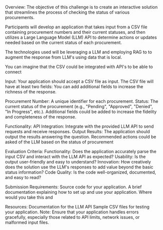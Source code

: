 Overview:
The objective of this challenge is to create an interactive solution that streamlines the process of checking the status of various procurements. 

Participants will develop an application that takes input from a CSV file containing procurement numbers and their current statuses, and then utilizes a Large Language Model (LLM) API to determine actions or updates needed based on the current status of each procurement.

The technologies used will be leveraging a LLM and employing RAG to to augment the response from LLM's using data that is local.

You can imagine that the CSV could be integrated with API's to be able to connect 

Input:
Your application should accept a CSV file as input. The CSV file will have at least two fields:
You can add additional fields to increase the richness of the response.

Procurement Number: A unique identifier for each procurement.
Status: The current status of the procurement (e.g., "Pending", "Approved", "Denied", "In Progress", etc.).
Additional fields could be added to increase the fidelity and completeness of the response.

Functionality:
API Integration: Integrate with the provided LLM API to send requests and receive responses. 
Output Results: The application should output the results answering the question. Recommended actions could be asked of the LLM based on the status of procurement


Evaluation Criteria:
Functionality: Does the application accurately parse the input CSV and interact with the LLM API as expected?
Usability: Is the output user-friendly and easy to understand?
Innovation: How creatively does the solution use the LLM's responses to add value beyond the basic status information?
Code Quality: Is the code well-organized, documented, and easy to read?

Submission Requirements:
Source code for your application.
A brief documentation explaining how to set up and use your application.
Where would you take this and 

Resources:
Documentation for the LLM API
Sample CSV files for testing your application.
Note: Ensure that your application handles errors gracefully, especially those related to API limits, network issues, or malformed input files.

